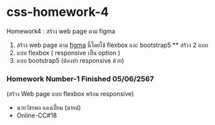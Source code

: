 # css-homework-4
Homework4 : สร้าง web page ตาม figma
1. สร้าง web page ตาม [figma](https://www.figma.com/community/file/882879599442878081?preview=fullscreen) นี้โดยใช้ flexbox และ bootstrap5
** สร้าง 2 แบบ
1. แบบ flexbox ( responsive เป็น option )
2. แบบ bootstrap5 (ต้องทำ responsive ด้วย)


### Homework Number-1 Finished 05/06/2567
(สร้าง Web page แบบ flexbox พร้อม responsive)
- นายวัชรพล แดงเปี่ยม (มายด์)
- Online-CC#18